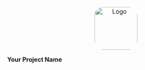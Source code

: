 <p align="center">
  <img src="https://postimg.cc/0zjJ8PRX" alt="Logo" width="100" style="border-radius: 20%;" />
</p>

<strong>Your Project Name</strong>

